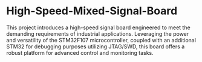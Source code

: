 # High-Speed-Mixed-Signal-Board
This project introduces a high-speed signal board engineered to meet the demanding requirements of industrial applications. Leveraging the power and versatility of the STM32F107 microcontroller, coupled with an additional STM32 for debugging purposes utilizing JTAG/SWD, this board offers a robust platform for advanced control and monitoring tasks.
